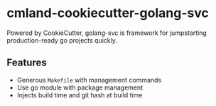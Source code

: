 # cmland-cookiecutter-golang-svc

Powered by CookieCutter, golang-svc is framework for jumpstarting production-ready go projects quickly.

## Features

- Generous `Makefile` with management commands
- Use go module with package management
- Injects build time and git hash at build time


